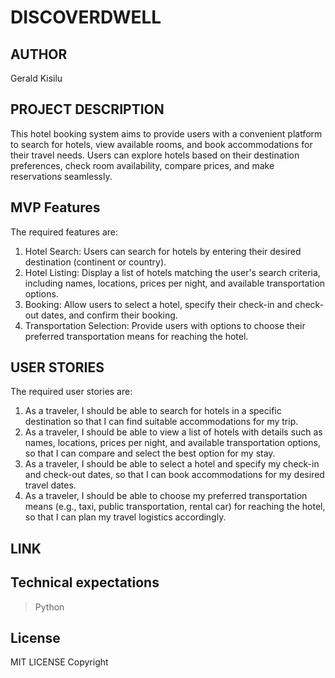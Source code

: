 # DISCOVERDWELL
## AUTHOR
Gerald Kisilu

## PROJECT DESCRIPTION
This hotel booking system aims to provide users with a convenient platform to search for hotels,
view available rooms, and book accommodations for their travel needs. Users can explore hotels based 
on their destination preferences, check room availability, compare prices, and make reservations seamlessly.

## MVP Features
The required features are:
1. Hotel Search: 
Users can search for hotels by entering their desired destination (continent or country).
2. Hotel Listing: 
Display a list of hotels matching the user's search criteria, including names, locations, prices per night, and available transportation options.
3. Booking: 
Allow users to select a hotel, specify their check-in and check-out dates, and confirm their booking.
4. Transportation Selection: 
Provide users with options to choose their preferred transportation means for reaching the hotel.

## USER STORIES
The required user stories are:
1. As a traveler, I should be able to search for hotels in a specific destination so that I can find suitable accommodations for my trip.
2. As a traveler, I should be able to view a list of hotels with details such as names, locations, prices per night, and available transportation options, so that I can compare and select the best option for my stay.
3. As a traveler, I should be able to select a hotel and specify my check-in and check-out dates, so that I can book accommodations for my desired travel dates.
4. As a traveler, I should be able to choose my preferred transportation means (e.g., taxi, public transportation, rental car) for reaching the hotel, so that I can plan my travel logistics accordingly.

## LINK


## Technical expectations
> Python

## License
MIT LICENSE Copyright

